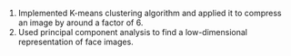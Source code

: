 1) Implemented K-means clustering algorithm and applied it to compress an image by around a factor of 6.
2) Used principal component analysis to find a low-dimensional representation of face images.
